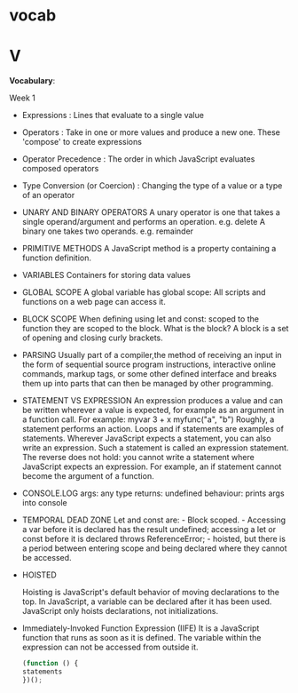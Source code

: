 # vocab

# V

__Vocabulary__: 
 
 Week 1 
* Expressions : Lines that evaluate to a single value 
* Operators : Take in one or more values and produce a new one. These 'compose' to create expressions
* Operator Precedence : The order in which JavaScript evaluates composed operators
* Type Conversion (or Coercion) : Changing the type of a value or a type of an operator

* UNARY AND BINARY OPERATORS
    A unary operator is one that takes a single operand/argument and performs an operation. e.g. delete
    A binary one takes two operands. e.g. remainder

* PRIMITIVE METHODS
    A JavaScript method is a property containing a function definition.

* VARIABLES
    Containers for storing data values

* GLOBAL SCOPE
    A global variable has global scope: All scripts and functions on a web page can access it.

* BLOCK SCOPE
    When defining using let and const: scoped to the function they are scoped to the block.
    What is the block? A block is a set of opening and closing curly brackets.

* PARSING 
    Usually part of a compiler,the method of receiving an input in the form of sequential source program instructions, interactive online commands, markup tags, or some other defined interface and breaks them up into parts that can then be managed by other programming.

* STATEMENT VS EXPRESSION
    An expression produces a value and can be written wherever a value is expected, for example as an argument in a function call. 
    For example:
    myvar
    3 + x
    myfunc("a", "b")
    Roughly, a statement performs an action. Loops and if statements are examples of statements. Wherever JavaScript expects a statement, you can also write an expression. 
    Such a statement is called an expression statement. The reverse does not hold: you cannot write a statement where JavaScript expects an expression. 
    For example, an if statement cannot become the argument of a function.    

* CONSOLE.LOG
    args: any type
    returns: undefined
    behaviour: prints args into console

* TEMPORAL DEAD ZONE
    Let and const are:
        - Block scoped.
        - Accessing a var before it is declared has the result undefined; accessing a let or const before it is declared throws ReferenceError;
        - hoisted, but there is a period between entering scope and being declared where they cannot be accessed.

 * HOISTED

    Hoisting is JavaScript's default behavior of moving declarations to the top.
    In JavaScript, a variable can be declared after it has been used.
    JavaScript only hoists declarations, not initializations.
    
 * Immediately-Invoked Function Expression (IIFE)
    It is a JavaScript function that runs as soon as it is defined.
    The variable within the expression can not be accessed from outside it.
    ```js 
    (function () {
    statements
    })();
    ```


